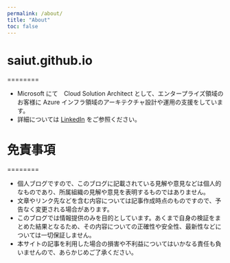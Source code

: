 ```yaml
---
permalink: /about/
title: "About"
toc: false
---
```


# saiut.github.io
========
* Microsoft にて　Cloud Solution Architect として、エンタープライズ領域のお客様に Azure インフラ領域のアーキテクチャ設計や運用の支援をしています。
* 詳細については [LinkedIn](https://www.linkedin.com/in/suito/) をご参照ください。

# 免責事項
========
* 個人ブログですので、このブログに記載されている見解や意見などは個人的なものであり、所属組織の見解や意見を表明するものではありません。
* 文章やリンク先などを含む内容については記事作成時点のものですので、予告なく変更される場合があります。
* このブログでは情報提供のみを目的としています。あくまで自身の検証をまとめた結果となるため、その内容についての正確性や安全性、最新性などについては一切保証しません。
* 本サイトの記事を利用した場合の損害や不利益についてはいかなる責任も負いませんので、あらかじめご了承ください。
